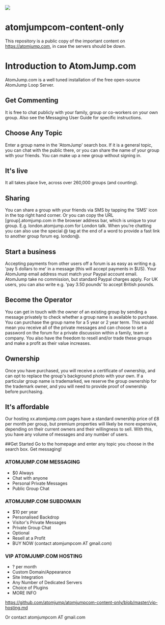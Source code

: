 <img src="https://atomjump.com/images/logo80.png">

# atomjumpcom-content-only
This repository is a public copy of the important content on https://atomjump.com, 
in case the servers should be down.



# Introduction to AtomJump.com

AtomJump.com is a well tuned installation of the free open-source AtomJump Loop Server.

## Get Commenting
It is free to chat publicly with your family, group or co-workers on your own group. Also see the Messaging User Guide for specific instructions.

## Choose Any Topic
Enter a group name in the 'AtomJump' search box. If it is a general topic, you can chat with the public there, or you can share the name of your group with your friends. You can make up a new group without signing in.

## It's live
It all takes place live, across over 260,000 groups (and counting).

## Sharing
You can share a group with your friends via SMS by tapping the 'SMS' icon in the top right hand corner. Or you can copy the URL [group].atomjump.com in the browser address bar, which is unique to your group. E.g. london.atomjump.com for London talk. When you're chatting you can also use the special @ tag at the end of a word to provide a fast link to another group forum eg. london@.

## Start a business
Accepting payments from other users off a forum is as easy as writing e.g. 'pay 5 dollars to me' in a message (this will accept payments in $US). Your AtomJump email address must match your Paypal account email. AtomJump take no commission, but standard Paypal charges apply. For UK users, you can also write e.g. 'pay 3.50 pounds' to accept British pounds.

## Become the Operator
You can get in touch with the owner of an existing group by sending a message privately to check whether a group name is available to purchase. You can purchase the group name for a 5 year or 2 year term. This would mean you receive all of the private messages and can choose to set a password on the forum for a private discussion within a family, team or company. You also have the freedom to resell and/or trade these groups and make a profit as their value increases.

## Ownership
Once you have purchased, you will receive a certificate of ownership, and can opt to replace the group's background photo with your own. If a particular group name is trademarked, we reserve the group ownership for the trademark owner, and you will need to provide proof of ownership before purchasing.

## It's affordable
Our hosting xx.atomjump.com pages have a standard ownership price of £8 per month per group, but premium properties will likely be more expensive, depending on their current owners and their willingness to sell. With this, you have any volume of messages and any number of users.

##Get Started
Go to the homepage and enter any topic you choose in the search box. Get messaging!




### ATOMJUMP.COM MESSAGING

* $0 Always
* Chat with anyone
* Personal Private Messages
* Public Group Chat



### ATOMJUMP.COM SUBDOMAIN

* $10 per year
* Personalised Backdrop
* Visitor's Private Messages
* Private Group Chat 
* Optional
* Resell at a Profit
* BUY NOW (contact atomjumpcom AT gmail.com)


### VIP ATOMJUMP.COM HOSTING

* ? per month
* Custom Domain/Appearance
* Site Integration
* Any Number of Dedicated Servers
* Choice of Plugins
* MORE INFO 

https://github.com/atomjump/atomjumpcom-content-only/blob/master/vip-hosting.md

Or contact atomjumpcom AT gmail.com
